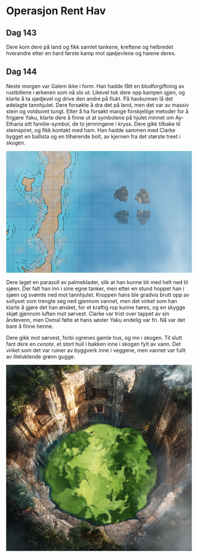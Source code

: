 # Operasjon Rent Hav

## Dag 143

Dere kom dere på land og fikk samlet tankene, kreftene og helbredet hverandre etter en hard første kamp mot sjødjevlene og haiene deres. 

## Dag 144

Neste morgen var Galem ikke i form. Han hadde fått en blodforgiftning av rustbillene i ørkenen som nå slo ut. Likevel tok dere opp kampen igjen, og klarte å ta sjødjevel og drive den andre på flukt. På havbunnen lå det ødelagte tannhjulet. Dere forsøkte å dra det på land, men det var av massiv stein og voldsomt tungt. Etter å ha forsøkt mange forskjellige metoder for å frigjøre Yaku, klarte dere å finne ut at symbolene på hjulet minnet om Ay-Etharia sitt familie-symbol, de to jernringene i kryss. Dere gikk tilbake til steinspiret, og fikk kontakt med ham. Han hadde sammen med Clarke bygget en ballista og en tilhørende bolt, av kjernen fra det største treet i skogen.

![Knust tannhjul](images/brokenwheel.PNG)

Dere laget en parasoll av palmeblader, slik at han kunne bli med helt ned til sjøen. Der falt han inn i sine egne tanker, men etter en stund hoppet han i sjøen og svømte ned mot tannhjulet. Kroppen hans ble gradvis brutt opp av sollyset som trengte seg ned gjennom vannet, men det virket som han klarte å gjøre det han ønsket, for et kraftig rop kunne høres, og en skygge skjøt gjennom luften mot sørvest. Clarke var trist over tappet av sin åndevenn, men Oxmal følte at hans søster Yaku endelig var fri. Nå var det bare å finne henne.

Dere gikk mot sørvest, forbi ogrenes gamle hus, og inn i skogen. Til slutt fant dere en _cenote_, et stort hull i bakken inne i skogen fylt av vann. Det virket som det var ruiner av byggverk inne i veggene, men vannet var fullt av illeluktende grønn gugge.

![Cenote](images/cenote1.PNG)

